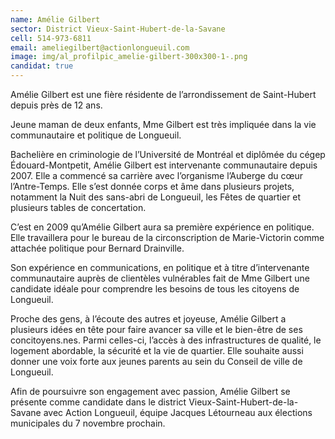 ```yaml
---
name: Amélie Gilbert
sector: District Vieux-Saint-Hubert-de-la-Savane
cell: 514-973-6811
email: ameliegilbert@actionlongueuil.com
image: img/al_profilpic_amelie-gilbert-300x300-1-.png
candidat: true
---
```

Amélie Gilbert est une fière résidente de l’arrondissement de Saint-Hubert depuis près de 12 ans.

Jeune maman de deux enfants, Mme Gilbert est très impliquée dans la vie communautaire et politique de Longueuil.

Bachelière en criminologie de l’Université de Montréal et diplômée du cégep Édouard-Montpetit, Amélie Gilbert est intervenante communautaire depuis 2007. Elle a commencé sa carrière avec l’organisme l’Auberge du cœur l’Antre-Temps. Elle s’est donnée corps et âme dans plusieurs projets, notamment la Nuit des sans-abri de Longueuil, les Fêtes de quartier et plusieurs tables de concertation.

C’est en 2009 qu’Amélie Gilbert aura sa première expérience en politique. Elle travaillera pour le bureau de la circonscription de Marie-Victorin comme attachée politique pour Bernard Drainville.

Son expérience en communications, en politique et à titre d’intervenante communautaire auprès de clientèles vulnérables fait de Mme Gilbert une candidate idéale pour comprendre les besoins de tous les citoyens de Longueuil.

Proche des gens, à l’écoute des autres et joyeuse, Amélie Gilbert a plusieurs idées en tête pour faire avancer sa ville et le bien-être de ses concitoyens.nes. Parmi celles-ci, l’accès à des infrastructures de qualité, le logement abordable, la sécurité et la vie de quartier. Elle souhaite aussi donner une voix forte aux jeunes parents au sein du Conseil de ville de Longueuil.

Afin de poursuivre son engagement avec passion, Amélie Gilbert se présente comme candidate dans le district Vieux-Saint-Hubert-de-la-Savane avec Action Longueuil, équipe Jacques Létourneau aux élections municipales du 7 novembre prochain.